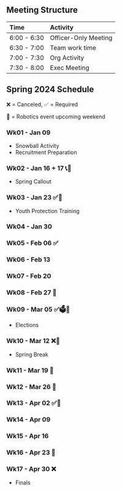 ## Meeting Structure
| Time | Activity |
| :-- | :-- |
| 6:00 - 6:30 | Officer-Only Meeting |
| 6:30 - 7:00 | Team work time |
| 7:00 - 7:30 | Org Activity |
| 7:30 - 8:00 | Exec Meeting |

## Spring 2024 Schedule
❌ = Canceled, ✅ = Required

🤖 = Robotics event upcoming weekend


### Wk01 - Jan 09
  - Snowball Activity
  - Recruitment Preparation
### Wk02 - Jan 16 + 17 📞🤖
  - Spring Callout
### Wk03 - Jan 23 ✅🚸
  - Youth Protection Training
### Wk04 - Jan 30
### Wk05 - Feb 06 ✅
### Wk06 - Feb 13
### Wk07 - Feb 20
### Wk08 - Feb 27 🤖
### Wk09 - Mar 05 ✅🗳️🤖
  - Elections
### Wk10 - Mar 12 ❌🤖
  - Spring Break
### Wk11 - Mar 19 🤖
### Wk12 - Mar 26 🤖
### Wk13 - Apr 02 ✅🤖
### Wk14 - Apr 09
### Wk15 - Apr 16
### Wk16 - Apr 23 🥳
### Wk17 - Apr 30 ❌
  - Finals

